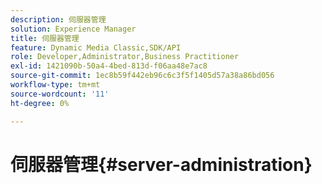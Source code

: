 ```yaml
---
description: 伺服器管理
solution: Experience Manager
title: 伺服器管理
feature: Dynamic Media Classic,SDK/API
role: Developer,Administrator,Business Practitioner
exl-id: 1421090b-50a4-4bed-813d-f06aa48e7ac8
source-git-commit: 1ec8b59f442eb96c6c3f5f1405d57a38a86bd056
workflow-type: tm+mt
source-wordcount: '11'
ht-degree: 0%

---
```


# 伺服器管理{#server-administration}
